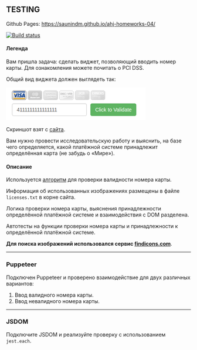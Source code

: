 ## TESTING
Github Pages: https://saunindm.github.io/ahj-homeworks-04/

[![Build status](https://ci.appveyor.com/api/projects/status/hp5in2fng6ruhk33?svg=true)](https://ci.appveyor.com/project/saunindm/ahj-homeworks-04)

#### Легенда

Вам пришла задача: сделать виджет, позволяющий вводить номер карты. Для ознакомления можете почитать о PCI DSS.

Общий вид виджета должен выглядеть так:

![](./pic/validator.png)

Скриншот взят с [сайта](http://www.validcreditcardnumber.com).

Вам нужно провести исследовательскую работу и выяснить, на базе чего определяется, какой платёжной системе принадлежит определённая карта (не забудь о «Мире»).

#### Описание

Используется [алгоритм](https://en.wikipedia.org/wiki/Luhn_algorithm) для проверки валидности номера карты.

Информация об использованных изображениях размещены в файле `licenses.txt` в корне сайта.

Логика проверки номера карты, выяснения принадлежности определённой платёжной системе и взаимодействия с DOM разделена.

Автотесты на функции проверки номера карты и принадлежности к определённой платёжной системе.

**Для поиска изображений использовался сервис [findicons.com](https://findicons.com)**.

---

### Puppeteer

Подключен Puppeteer и проверено взаимодействие для двух различных вариантов:

1. Ввод валидного номера карты.
1. Ввод невалидного номера карты.

---

### JSDOM

Подключите JSDOM и реализуйте проверку с использованием `jest.each`.
